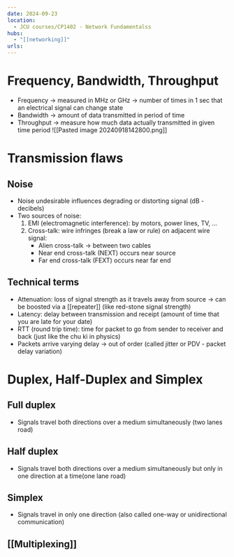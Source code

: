```yaml
---
date: 2024-09-23
location:
  - JCU courses/CP1402 - Network Fundamentalss
hubs:
  - "[[networking]]"
urls:
---
```


# Frequency, Bandwidth, Throughput
+ Frequency -> measured in MHz or GHz -> number of times in 1 sec that an electrical signal can change state
+ Bandwidth -> amount of data transmitted in period of time
+ Throughput -> measure how much data actually transmitted in given time period
![[Pasted image 20240918142800.png]]

# Transmission flaws
## Noise
+ Noise undesirable influences degrading or distorting signal (dB - decibels)
+ Two sources of noise:
	1. EMI (electromagnetic interference): by motors, power lines, TV, ...
	2. Cross-talk: wire infringes (break a law or rule) on adjacent wire signal:
		+ Alien cross-talk -> between two cables
		+ Near end cross-talk (NEXT) occurs near source
		+ Far end cross-talk (FEXT) occurs near far end

## Technical terms
+ Attenuation: loss of signal strength as it travels away from source -> can be boosted via a [[repeater]] (like red-stone signal strength)
+ Latency: delay between transmission and receipt (amount of time that you are late for your date)
+ RTT (round trip time): time for packet to go from sender to receiver and back (just like the chu kì in physics)
+ Packets arrive varying delay -> out of order (called jitter or PDV - packet delay variation)

# Duplex, Half-Duplex and Simplex
## Full duplex
+ Signals travel both directions over a medium simultaneously (two lanes road)

## Half duplex
+ Signals travel both directions over a medium simultaneously but only in one direction at a time(one lane road)

## Simplex
+ Signals travel in only one direction (also called one-way or unidirectional communication)

## [[Multiplexing]]
